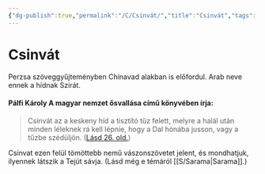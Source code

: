 ```yaml
---
{"dg-publish":true,"permalink":"/C/Csinvát/","title":"Csinvát","tags":["formatted🟢"],"created":"2023-10-14T06:58","updated":"2023-10-14T06:58"}
---
```



# Csinvát



Perzsa szöveggyűjteményben Chínavad alakban is előfordul. Arab neve ennek a hídnak Szirát.  

#### Pálfi Károly A magyar nemzet ősvallása című könyvében írja:

> Csinvát az a keskeny híd a tisztító tűz felett, melyre a halál után minden léleknek rá kell lépnie, hogy a Dal hónába jusson, vagy a tűzbe szédüljön. ([Lásd 26. old.](zotero://open-pdf/library/items/QVETUTRJ?page=26&annotation=7RNIMHTX))  

Csinvat ezen felül tömöttebb nemű vászonszövetet jelent, és mondhatjuk, ilyennek látszik a Tejút sávja. (Lásd még e témáról [[S/Sarama\|Sarama]].)  